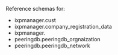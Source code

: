 Reference schemas for:
- ixpmanager.cust
- ixpmanager.company_registration_data
- ixpmanager.
- peeringdb.peeringdb_orgnaization
- peeringdb.peeringdb_network

